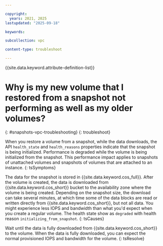 ```yaml
---

copyright:
  years: 2021, 2025
lastupdated: "2025-09-18"

keywords:

subcollection: vpc

content-type: troubleshoot

---
```


{{site.data.keyword.attribute-definition-list}}

# Why is my new volume that I restored from a snapshot not performing as well as my older volumes?
{: #snapshots-vpc-troubleshooting}
{: troubleshoot}

When you restore a volume from a snapshot, while the data downloads, the API `health_state` and `health_reasons` properties indicate that the snapshot is being initialized. Performance is degraded while the volume is being initialized from the snapshot. This performance impact applies to snapshots of unattached volumes and snapshots of volumes that are attached to an instance.
{: tsSymptoms}

The data for the snapshot is stored in {{site.data.keyword.cos_full}}. After the volume is created, the data is downloaded from {{site.data.keyword.cos_short}} bucket to the availability zone where the volume is being created. Depending on the snapshot size, the download can take several minutes, at which time some of the data blocks are read or written directly from {{site.data.keyword.cos_short}}, but not all data. You might experience less IOPS and bandwidth than what you'd expect when you create a regular volume. The health state show as `degraded` with health reason `initializing_from_snapshot`.
{: tsCauses}

Wait until the data is fully downloaded from {{site.data.keyword.cos_short}} to the volume. When the data is fully downloaded, you can expect the normal provisioned IOPS and bandwidth for the volume.
{: tsResolve}
